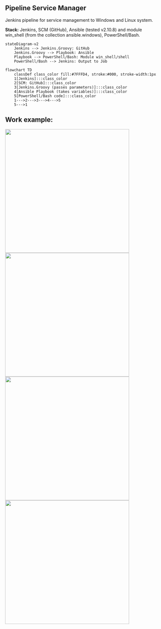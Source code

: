 ## Pipeline Service Manager

Jenkins pipeline for service management to Windows and Linux system.

**Stack:** Jenkins, SCM (GitHub), Ansible (tested v2.10.8) and module win_shell (from the collection ansible.windows), PowerShell/Bash.

```mermaid
stateDiagram-v2
    Jenkins --> Jenkins.Groovy: GitHub
    Jenkins.Groovy --> Playbook: Ansible
    Playbook --> PowerShell/Bash: Module win_shell/shell
    PowerShell/Bash --> Jenkins: Output to Job
```

```mermaid
flowchart TD
    classDef class_color fill:#7FFFD4, stroke:#000, stroke-width:1px
    1[Jenkins]:::class_color
    2[SCM: GitHub]:::class_color
    3[Jenkins.Groovy (passes parameters)]:::class_color
    4[Ansible Playbook (takes variables)]:::class_color
    5[PowerShell/Bash code]:::class_color
    1--->2--->3--->4--->5
    5--->1
```

## Work example:

<a href="https://github.com/Lifailon/Pipeline-Service-Manager/blob/rsa/Screen/1-Stage-Status.jpg"><img src="https://github.com/Lifailon/Pipeline-Service-Manager/blob/rsa/Screen/1-Stage-Status.jpg" width="400"/></a>
<a href="https://github.com/Lifailon/Pipeline-Service-Manager/blob/rsa/Screen/2-Build-with-Parameters.jpg"><img src="https://github.com/Lifailon/Pipeline-Service-Manager/blob/rsa/Screen/2-Build-with-Parameters.jpg" width="400"/></a>
<a href="https://github.com/Lifailon/Pipeline-Service-Manager/blob/rsa/Screen/3-Only-State.jpg"><img src="https://github.com/Lifailon/Pipeline-Service-Manager/blob/rsa/Screen/3-Only-State.jpg" width="400"/></a>
<a href="https://github.com/Lifailon/Pipeline-Service-Manager/blob/rsa/Screen/4-Start-Service.jpg"><img src="https://github.com/Lifailon/Pipeline-Service-Manager/blob/rsa/Screen/4-Start-Service.jpg" width="400"/></a>